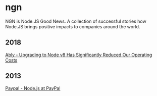 # ngn
NGN is Node.JS Good News. A collection of successful stories how Node.JS brings positive impacts to companies around the world.

## 2018

[Ably - Upgrading to Node v8 Has Significantly Reduced Our Operating Costs](https://dzone.com/articles/upgrading-to-node-v8-has-significantly-reduced-our)

## 2013

[Paypal - Node.js at PayPal](https://www.paypal-engineering.com/2013/11/22/node-js-at-paypal/)